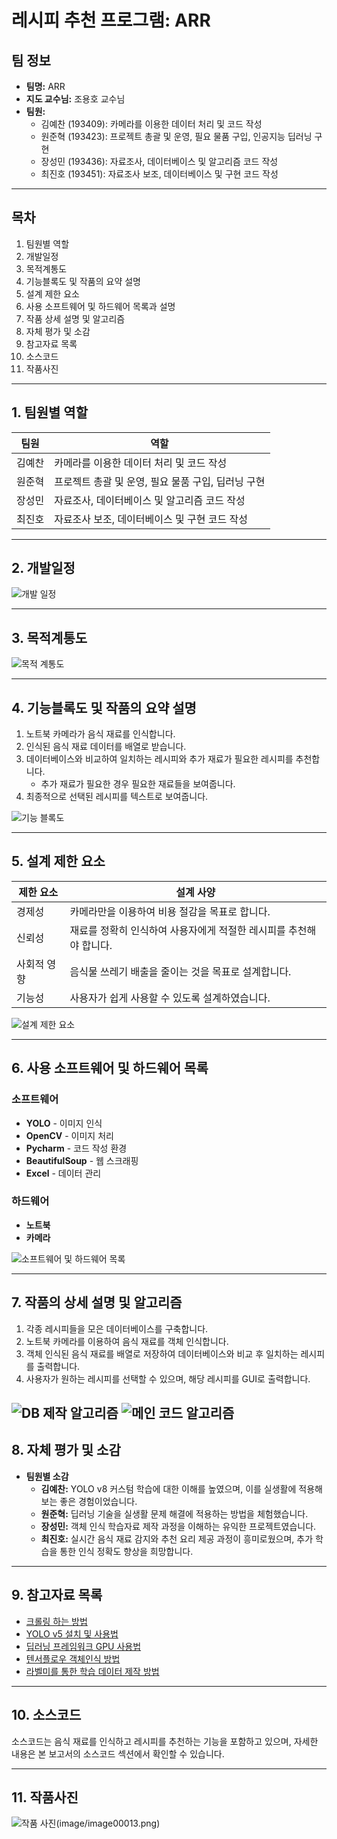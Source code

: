 # 레시피 추천 프로그램: ARR

## 팀 정보
- **팀명:** ARR
- **지도 교수님:** 조용호 교수님
- **팀원:**
  - 김예찬 (193409): 카메라를 이용한 데이터 처리 및 코드 작성
  - 원준혁 (193423): 프로젝트 총괄 및 운영, 필요 물품 구입, 인공지능 딥러닝 구현
  - 장성민 (193436): 자료조사, 데이터베이스 및 알고리즘 코드 작성
  - 최진호 (193451): 자료조사 보조, 데이터베이스 및 구현 코드 작성

---

## 목차
1. 팀원별 역할
2. 개발일정
3. 목적계통도
4. 기능블록도 및 작품의 요약 설명
5. 설계 제한 요소
6. 사용 소프트웨어 및 하드웨어 목록과 설명
7. 작품 상세 설명 및 알고리즘
8. 자체 평가 및 소감
9. 참고자료 목록
10. 소스코드
11. 작품사진

---

## 1. 팀원별 역할
| 팀원     | 역할                              |
|----------|-----------------------------------|
| 김예찬    | 카메라를 이용한 데이터 처리 및 코드 작성 |
| 원준혁    | 프로젝트 총괄 및 운영, 필요 물품 구입, 딥러닝 구현 |
| 장성민    | 자료조사, 데이터베이스 및 알고리즘 코드 작성 |
| 최진호    | 자료조사 보조, 데이터베이스 및 구현 코드 작성 |

---

## 2. 개발일정
![개발 일정](image/image00001.png)

---

## 3. 목적계통도
![목적 계통도](image/image00002.PNG)

---

## 4. 기능블록도 및 작품의 요약 설명
1. 노트북 카메라가 음식 재료를 인식합니다.
2. 인식된 음식 재료 데이터를 배열로 받습니다.
3. 데이터베이스와 비교하여 일치하는 레시피와 추가 재료가 필요한 레시피를 추천합니다.
   - 추가 재료가 필요한 경우 필요한 재료들을 보여줍니다.
4. 최종적으로 선택된 레시피를 텍스트로 보여줍니다.

![기능 블록도](image/image00003.PNG)

---

## 5. 설계 제한 요소
| 제한 요소   | 설계 사양                                                          |
|------------|---------------------------------------------------------------------|
| 경제성     | 카메라만을 이용하여 비용 절감을 목표로 합니다.                       |
| 신뢰성     | 재료를 정확히 인식하여 사용자에게 적절한 레시피를 추천해야 합니다.     |
| 사회적 영향| 음식물 쓰레기 배출을 줄이는 것을 목표로 설계합니다.                   |
| 기능성     | 사용자가 쉽게 사용할 수 있도록 설계하였습니다.                      |

![설계 제한 요소](image/image00004.png)

---

## 6. 사용 소프트웨어 및 하드웨어 목록
### 소프트웨어
- **YOLO** - 이미지 인식
- **OpenCV** - 이미지 처리
- **Pycharm** - 코드 작성 환경
- **BeautifulSoup** - 웹 스크래핑
- **Excel** - 데이터 관리

### 하드웨어
- **노트북**
- **카메라**

![소프트웨어 및 하드웨어 목록](image/image00005.png)

---

## 7. 작품의 상세 설명 및 알고리즘
1. 각종 레시피들을 모은 데이터베이스를 구축합니다.
2. 노트북 카메라를 이용하여 음식 재료를 객체 인식합니다.
3. 객체 인식된 음식 재료를 배열로 저장하여 데이터베이스와 비교 후 일치하는 레시피를 출력합니다.
4. 사용자가 원하는 레시피를 선택할 수 있으며, 해당 레시피를 GUI로 출력합니다.

![DB 제작 알고리즘](image/image00011.png)
![메인 코드 알고리즘](image/image00012.png)
---

## 8. 자체 평가 및 소감
- **팀원별 소감**  
  - **김예찬:** YOLO v8 커스텀 학습에 대한 이해를 높였으며, 이를 실생활에 적용해보는 좋은 경험이었습니다.
  - **원준혁:** 딥러닝 기술을 실생활 문제 해결에 적용하는 방법을 체험했습니다.
  - **장성민:** 객체 인식 학습자료 제작 과정을 이해하는 유익한 프로젝트였습니다.
  - **최진호:** 실시간 음식 재료 감지와 추천 요리 제공 과정이 흥미로웠으며, 추가 학습을 통한 인식 정확도 향상을 희망합니다.


---

## 9. 참고자료 목록
- [크롤링 하는 방법](https://otugi.tistory.com/393)
- [YOLO v5 설치 및 사용법](https://jeo96.tistory.com/entry/YOLOv5-설치-Pycharm)
- [딥러닝 프레임워크 GPU 사용법](https://jeo96.tistory.com/entry/Pytorch-CUDA-cuDNN-설치-windows-10)
- [텐서플로우 객체인식 방법](https://pseong.tistory.com/16)
- [라벨미를 통한 학습 데이터 제작 방법](https://made-by-kyu.tistory.com/entry/OpenCV-YOLOv8-커스텀-학습-데이터-만들기)

---

## 10. 소스코드
소스코드는 음식 재료를 인식하고 레시피를 추천하는 기능을 포함하고 있으며, 자세한 내용은 본 보고서의 소스코드 섹션에서 확인할 수 있습니다.

---

## 11. 작품사진
![작품 사진](image/image00013.png)(image/image00013.png)
